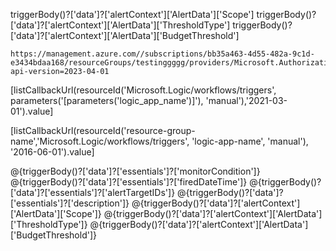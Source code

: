 triggerBody()?['data']?['alertContext']['AlertData']['Scope']
triggerBody()?['data']?['alertContext']['AlertData']['ThresholdType']
triggerBody()?['data']?['alertContext']['AlertData']['BudgetThreshold']

```http-put-delete
https://management.azure.com//subscriptions/bb35a463-4d55-482a-9c1d-e3434bdaa168/resourceGroups/testinggggg/providers/Microsoft.Authorization/policyAssignments/testingassignment?api-version=2023-04-01

```

[listCallbackUrl(resourceId('Microsoft.Logic/workflows/triggers', parameters('[parameters('logic_app_name')]'), 'manual'),'2021-03-01').value]

[listCallbackUrl(resourceId('resource-group-name','Microsoft.Logic/workflows/triggers', 'logic-app-name', 'manual'), '2016-06-01').value]

@{triggerBody()?['data']?['essentials']?['monitorCondition']}
@{triggerBody()?['data']?['essentials']?['firedDateTime']}
@{triggerBody()?['data']?['essentials']?['alertTargetIDs']}
@{triggerBody()?['data']?['essentials']?['description']}
@{triggerBody()?['data']?['alertContext']['AlertData']['Scope']} 
@{triggerBody()?['data']?['alertContext']['AlertData']['ThresholdType']}
@{triggerBody()?['data']?['alertContext']['AlertData']['BudgetThreshold']}
